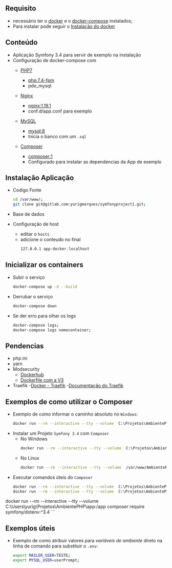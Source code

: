 ## Requisito
  - necessário ter o [docker](https://docs.docker.com/install/linux/docker-ce/centos/) e o [docker-compose](https://github.com/docker/compose/) instalados;
  - Para instalar pode seguir o [Instalação do docker](./instalação_docker.md)

## Conteúdo
  - Aplicação Symfony 3.4 para servir de exemplo na instalação
  - Configuração de docker-compose com
    - [PHP7](https://pt.wikipedia.org/wiki/PHP)
        - [php:7.4-fpm](https://hub.docker.com/_/php)
        - pdo_mysql
    - [Nginx](https://pt.wikipedia.org/wiki/Nginx)
        - [nginx:1.19.1](https://hub.docker.com/_/nginx)
        - conf.d/app.conf para exemplo
    - [MySQL](https://pt.wikipedia.org/wiki/MySQL)
        - [mysql:8](https://hub.docker.com/_/mysql)
        - Inicia o banco com um `.sql`

    - [Composer](https://getcomposer.org) 
        - [composer:1](https://hub.docker.com/_/composer)
        - Configurado para instalar as dependencias da App de exemplo


## Instalação Aplicação
  - Codigo Fonte
    ```bash
    cd /var/www/;
    git clone git@gitlab.com:yurigmarques/symfonyproject1.git;
    ```
  - Base de dados
    

  - Configuração de host
    - editar o `hosts`
    - adicione o conteudo no final
      ```bash
      127.0.0.1 app-docker.localhost
      ```

## Inicializar os containers
  - Subir o serviço
      ```bash
      docker-compose up -d --build
      ```
  - Derrubar o serviço 
      ```bash
      docker-compose down
      ```
  - Se der erro para olhar os logs
      ```bash
      docker-compose logs;
      docker-compose logs nomecontainer;
      ```


## Pendencias
  - php.ini
  - yarn
  - Modsecurity
    - [Dockerhub](https://hub.docker.com/r/owasp/modsecurity)
    - [Dockerfile com a V3](https://github.com/coreruleset/modsecurity-docker/blob/master/v3-nginx/Dockerfile)
  - Traefik
    -[Docker - Traefik](https://docs.traefik.io/v1.7/configuration/backends/docker)
    -[Documentação do Traefik](https://docs.traefik.io/v1.7/#1-launch-traefik-tell-it-to-listen-to-docker)


## Exemplos de como utilizar o Composer
- Exemplo de como informar o caminho absoluto no `Windows`:
    ```bash
    docker run --rm --interactive --tty --volume  C:\Projetos\AmbientePHP\:/app composer create-project symfony/framework-standard-edition my_project_name;
    ```
- Instalar um Projeto `Symfony 3.4` com `Composer`
  - No Windows
    ```bash
    docker run --rm --interactive --tty --volume  C:\Projetos\AmbientePHP\:/app composer create-project symfony/framework-standard-edition my_project_name;
    ```
  - No Linux
    ```bash
    docker run --rm --interactive --tty --volume  /var/www/AmbientePHP/:/app composer create-project symfony/framework-standard-edition my_project_name;
    ```
- Executar comandos úteis do `Composer`
    ```bash
    docker run --rm --interactive --tty --volume  C:\Projetos\AmbientePHP\app\:/app composer install;
    docker run --rm --interactive --tty --volume  C:\Projetos\AmbientePHP\app\:/app composer update

docker run --rm --interactive --tty --volume  C:\Users\yurig\Projetos\AmbientePHP\app\:/app composer require symfony/dotenv:^3.4
    ```

## Exemplos úteis
- Exemplo de como atribuir valores para *variáveis de ambiente* direto na linha de comando para substituir o `.env`:
    ```bash
    export MAILER_USER=TESTE;
    export MYSQL_USER=userPrompt;
    ```
